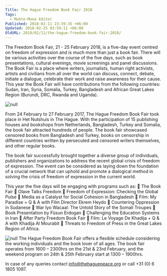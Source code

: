 ```yaml
---
Title: The Hague Freedom Book Fair 2018
Tags:
  - Mukto-Mona Editor
Published: 2018-02-11 23:39:35 +06:00
Updated: 2018-02-25 03:59:11 +06:00
OldURL: 2018/02/11/the-hague-freedom-book-fair-2018/
---
```


The Freedom Book Fair, 21 - 25 February 2018, is a five-day event centred on freedom of expression and is much more than just a book fair. There will be various activities over the course of the five days, such as book presentations, cultural evenings, movie screenings and panel discussions. The Book Fair is a place where writers, journalists, human right activists, artists and civilians from all over the world can discuss, connect, debate, initiate a dialogue, celebrate their work and raise awareness for their cause. This year the Book Fair will have contributions from the following countries: Sudan, Iran, Syria, Somalia, Turkey, Bangladesh and African Great Lakes Region (Burundi, DRC, Rwanda and Uganda).

<img src="https://freedombookfair.com/wp-content/uploads/2018/02/https-_cdn.evbuc_.com_images_40215956_135164379642_1_original.jpg.png" alt="null" />


From 24 February to 27 February 2017, The Hague Freedom Book Fair took place in Het Nutshuis in The Hague. With the participation of 15 publishing houses and bookshops from Netherlands, Bangladesh, Turkey and Somalia, the book fair attracted hundreds of people. The book fair showcased censored books from Bangladesh and Turkey, books on censorship in different countries written by persecuted and censored writers themselves, and other regular books.

The book fair successfully brought together a diverse group of individuals, publishers and organizations to address the recent global crisis of freedom of expression. The event can be considered as laying down the foundation of a crucial network that can uphold and promote a dialogical method in solving the crisis of freedom of expression in the current world.


 This year the five days will be engaging with programs such as:
 The Book Fair
 Olave Talks Freedom
 Freedom of Expression: Checking the Global Pulse
 Media as a Catalyst for Social Cohesion in Bangladesh
 Film: My Paradise + Q & A with Film Director Ekrem Heydo
 Countering Oppression in Sudanese
 War Iyo Wacaal: The Untold Story of the Somali Troupes
 Book Presentation by Füsun Erdogan
 Challenging the Education Systems in Iran
 After Party Freedom Book Fair
 Film: Le Voyage De Khadija + Q & A with Khadija Al Mourabit
 Threats to Freedom of Press in the Great Lakes Region of Africa.


<img src="https://www.benarnews.org/english/news/bengali/book-hague-02242017152859.html/170224_book-fair-620.jpg" alt="null" />
The Hague Freedom Book Fair offers a flexible schedule considering the working individuals and the
book lover of all ages. The book fair operates from 1600 – 2300hrs on the 21st & 23rd February, and
the weekend program on 24th & 25th February start at 1300 – 1900hrs.

In case of any queries contact info@thehaguepeace.org or call +31 (0) 6 1805 1097.
